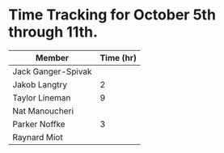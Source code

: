 
# Time Tracking for October 5th through 11th.

| Member             | Time (hr) |
|--------------------|-----------|
| Jack Ganger-Spivak |          |
| Jakob Langtry      | 2        |
| Taylor Lineman     | 9        |
| Nat Manoucheri     |          |
| Parker Noffke      | 3        |
| Raynard Miot       |          |

